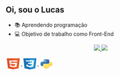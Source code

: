 ## Oi, sou o Lucas

- 📚 Aprendendo programação
- 💻 Objetivo de trabalho como Front-End

<div align="center">

  <a href="https://github.com/lucas-jurgensen">
  <img height="180em" src="https://github-readme-stats.vercel.app/api?username=lucas-jurgensen&show_icons=true&theme=radical&include_all_commits=true&count_private=true"/>
  <img height="180em" src="https://github-readme-stats.vercel.app/api/top-langs/?username=lucas-jurgensen&layout=compact&langs_count=7&theme=radical"/>
  
</div>

<div style="display: inline_block"><br>
  <img align="center" height="30" width="40" src="https://raw.githubusercontent.com/devicons/devicon/master/icons/html5/html5-original.svg">
  <img align="center" height="30" width="40" src="https://raw.githubusercontent.com/devicons/devicon/master/icons/css3/css3-original.svg">
  <img align="center" height="30" width="40" src="https://raw.githubusercontent.com/devicons/devicon/master/icons/python/python-original.svg">
</div>

##


